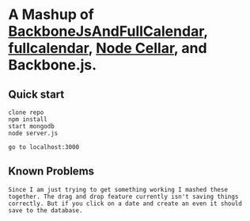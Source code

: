 A Mashup of [BackboneJsAndFullCalendar](https://github.com/shinetech/BackboneJsAndFullCalendar), [fullcalendar](http://arshaw.com/fullcalendar/), [Node Cellar](http://nodecellar.coenraets.org/), and Backbone.js.
=================

Quick start
-----------

	clone repo
	npm install
	start mongodb
	node server.js
	
	go to localhost:3000
	
Known Problems
-----------

	Since I am just trying to get something working I mashed these together. The drag and drop feature currently isn't saving things correctly. But if you click on a date and create an even it should save to the database. 